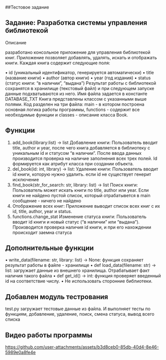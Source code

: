 ##Тестовое задание 
## Задание: Разработка системы управления библиотекой
Описание

разработано консольное приложение для управления библиотекой книг. Приложение  позволяет добавлять, удалять, искать и отображать книги. Каждая книга содержит следующие поля:

 • id (уникальный идентификатор, генерируется автоматически)
 • title (название книги)
 • author (автор книги)
 • year (год издания)
 • status (статус книги: “в наличии”, “выдана”)
Результат работы с библиотекой сохранятся в хранилище (текстовый файл) и при следующем запуске данные подхватываются из него. Имя файла задается в константе DATABASE_TXT 
Книга представлены классом с указанными выше полями. Код разделен на три файла: main - в котором построена основная логика работы программы, functions - содержит все необходимые функции и classes - описание класса Book. 

## Функции
 1. add_book(library:list) -> list
   Добавление книги: Пользователь вводит title, author и year, после чего книга добавляется в библиотеку с уникальным id и статусом “в наличии”. После ввода данных производится проверка на    наличие заполнения всех трех полей. Id формируется как атрибут класса при создании объекта. 
 2. del_book(id: int, library) -> list:
    Удаление книги: Пользователь вводит id книги, которую нужно удалить. если id не существует генерит исключение
 3. find_book(str_for_search: str, library: list) -> list
    Поиск книги: Пользователь может искать книги по title, author или year. Если книги не найдено пустой список, который отрабатывется в main сообщение - ничего не найдено
 4. Отображение всех книг: Приложение выводит список всех книг с их id, title, author, year и status.
 5. functions.change_stat
    Изменение статуса книги: Пользователь вводит id книги и новый статус (“в наличии” или “выдана”). Производится проверка наличия id книги, и при его нахождении происходит заемна статуса
## Дополнительные функции
 • write_data(filename: str, library: list) -> None:
    функция сохраняет результат работы в файле - хранилище
 • def load_data(filename: str) -> list:
    загружает данные из внешнего хранилища. Отрабатывает факт наличия такого файла
 • def get_id() -> int:
    функция проверяет введенный id на соответствие числу.
 • Не использовать сторонние библиотеки.

## Добавлен модуль тестрования
 test.py загружает тестовые данные из файла. И выполняет тесты по функциям, добавление, удаление, поиск, смена статуса, вывод всего списка
 
## Видео работы программы


https://github.com/user-attachments/assets/b3d8ceb0-85db-40d4-8e46-5989e0a8fe4e



